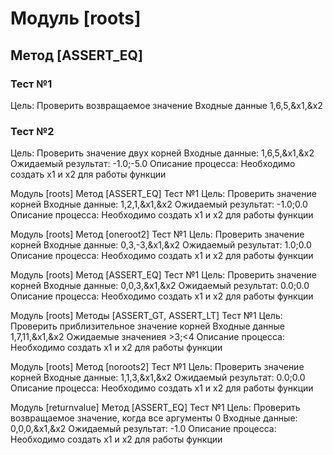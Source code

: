 

# Модуль [roots]  
## Метод [ASSERT_EQ]
### Тест №1
Цель: Проверить возвращаемое значение
Входные данные 1,6,5,&x1,&x2
### Тест №2
Цель: Проверить значение двух корней
Входные данные: 1,6,5,&x1,&x2
Ожидаемый результат: -1.0;-5.0
Описание процесса: Необходимо создать x1 и x2 для работы функции

Модуль [roots]
Метод [ASSERT_EQ]
Тест №1
Цель: Проверить значение корней
Входные данные: 1,2,1,&x1,&x2
Ожидаемый результат: -1.0;0.0
Описание процесса: Необходимо создать x1 и x2 для работы функции

Модуль [roots]
Метод [oneroot2]
Тест №1
Цель: Проверить значение корней
Входные данные: 0,3,-3,&x1,&x2
Ожидаемый результат: 1.0;0.0
Описание процесса: Необходимо создать x1 и x2 для работы функции

Модуль [roots]
Метод [ASSERT_EQ]
Тест №1
Цель: Проверить значение корней
Входные данные: 0,0,3,&x1,&x2
Ожидаемый результат: 0.0;0.0
Описание процесса: Необходимо создать x1 и x2 для работы функции

Модуль [roots]
Методы [ASSERT_GT, ASSERT_LT]
Тест №1
Цель: Проверить приблизительное значение корней
Входные данные 1,7,11,&x1,&x2
Ожидаемые значениея >3;<4
Описание процесса: Необходимо создать х1 и х2 для работы функции

Модуль [roots]
Метод [noroots2]
Тест №1
Цель: Проверить значение корней
Входные данные: 1,1,3,&x1,&x2
Ожидаемый результат: 0.0;0.0
Описание процесса: Необходимо создать x1 и x2 для работы функции

Модуль [returnvalue]
Метод [ASSERT_EQ]
Тест №1
Цель: Проверить возвращаемое значение, когда все аргументы 0
Входные данные: 0,0,0,&x1,&x2
Ожидаемый результат: -1.0
Описание процесса: Необходимо создать x1 и x2 для работы функции
